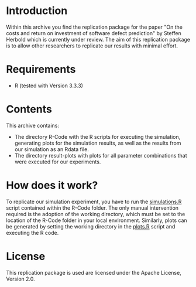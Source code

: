Introduction
============
Within this archive you find the replication package for the paper "On the costs and return on investment of software defect prediction" by Steffen Herbold which is currently under review. The aim of this replication package is to allow other researchers to replicate our results with minimal effort. 

Requirements
============
- R (tested with Version 3.3.3)

Contents
========
This archive contains:
- The directory R-Code with the R scripts for executing the simulation, generating plots for the simulation results, as well as the results from our simulation as an Rdata file.
- The directory result-plots with plots for all parameter combinations that were executed for our experiments. 

How does it work?
=================
To replicate our simulation experiment, you have to run the [simulations.R](R-Code/simulations.R) script contained within the R-Code folder. The only manual intervention required is the adoption of the working directory, which must be set to the location of the R-Code folder in your local environment. Similarly, plots can be generated by setting the working directory in the [plots.R](R-Code/plots.R) script and executing the R code. 

License
=======
This replication package is used are licensed under the Apache License, Version 2.0. 
